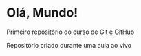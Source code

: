 # Olá, Mundo! 
 Primeiro repositório do curso de Git e GitHub

 Repositório criado durante uma aula ao vivo
